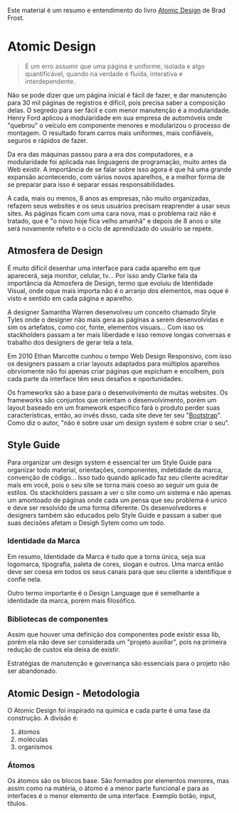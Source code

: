 Este material é um resumo e entendimento do livro [Atomic Design](https://atomicdesign.bradfrost.com/) de Brad Frost.

# Atomic Design

> É um erro assumir que uma página é uniforme, isolada e algo quantificável, quando na verdade é fluída, interativa e interdependente.

Não se pode dizer que um página inicial é fácil de fazer, e dar manutenção para 30 mil páginas de registros é difícil, pois precisa saber a composição delas. O segredo para ser fácil e com menor manutenção é a modularidade. Henry Ford aplicou a modularidade em sua empresa de automóveis onde "quebrou" o veículo em componente menores e modularizou o processo de montagem. O resultado foram carros mais uniformes, mais confiáveis, seguros e rápidos de fazer.

Da era das máquinas passou para a era dos computadores, e a modularidade foi aplicada nas linguagens de programação, muito antes da Web existir. A importância de se falar sobre isso agora é que há uma grande expansão acontecendo, com vários novos aparelhos, e a melhor forma de se preparar para isso é separar essas responsabilidades.

A cada, mais ou menos, 8 anos as empresas, não muito organizadas, refazem seus websites e os seus usuários precisam reaprender a usar seus sites. As páginas ficam com uma cara nova, mas o problema raiz não é tratado, que é "o novo hoje fica velho amanhã" e depois de 8 anos o site será novamente refeito e o ciclo de aprendizado do usuário se repete.

## Atmosfera de Design

É muito difícil desenhar uma interface para cada aparelho em que aparecerá, seja monitor, celular, tv... Por isso andy Clarke fala da importância da Atmosfera de Design, termo que evoluiu de Identidade Visual, onde oque mais importa não é o arranjo dos elementos, mas oque é visto e sentido em cada página e aparelho.

A designer Samantha Warren desenvolveu um conceito chamado Style Tyles onde o designer não mais gera as páginas a serem desenvolvidas e sim os artefatos, como cor, fonte, elementos visuais... Com isso os stackholders passam a ter mais liberdade e isso remove longas conversas e trabalho dos designers de gerar tela a tela.

Em 2010 Ethan Marcotte cunhou o tempo Web Design Responsivo, com isso os designers passam a criar layouts adaptados para múltiplos aparelhos obrviomente não foi apenas criar páginas que espicham e encolhem, pois cada parte da interface têm seus desafios e oportunidades.

Os frameworks são a base para o desenvolvimento de muitas websites. Os frameworks são conjuntos que orientam o desenvolvimento, porém um layout baseado em um framework específico fará o produto perder suas características, então, ao invés disso, cada site deve ter seu "[Bootstrap](https://getbootstrap.com/docs/5.0/)". Como diz o autor, "não é sobre usar um design system é sobre criar o seu".

## Style Guide

Para organizar um design system é essencial ter um Style Guide para organizar todo material, orientações, componentes, indetidade da marca, convenção de código... Isso tudo quando aplicado faz seu cliente acreditar mais em você, pois o seu site se torna mais coeso ao seguir um guia de estilos. Os stackholders passam a ver o site como um sistema e não apenas um amontoado de páginas onde cada um pensa que seu problema é unico e deve ser resolvido de uma forma diferente. Os desenvolvedores e designers também são educados pelo Style Guide e passam a saber que suas decisões afetam o Desigh Sytem como um todo.


### Identidade da Marca

Em resumo, Identidade da Marca é tudo que a torna única, seja sua logomarca, tipografia, paleta de cores, slogan e outros. Uma marca então deve ser coesa em todos os seus canais para que seu cliente a identifique e confie nela.

Outro termo importante é o Design Language que é semelhante a identidade da marca, porém mais filosófico.

### Bibliotecas de componentes

Assim que houver uma definição dos componentes pode existir essa lib, porém ela não deve ser considerada um "projeto auxiliar", pois na primeira redução de custos ela deixa de existir.

Estratégias de manutenção e governança são essenciais para o projeto não ser abandonado.

## Atomic Design - Metodologia

O Atomic Design foi inspirado na quimica e cada parte é uma fase da construção. A divisão é:

1. átomos
2. moléculas
3. organismos


### Átomos

Os átomos são os blocos base. São formados por elementos menores, mas assim como na matéria, o átomo é a menor parte funcional e para as interfaces é o menor elemento de uma interface. Exemplo botão, input, títulos.
